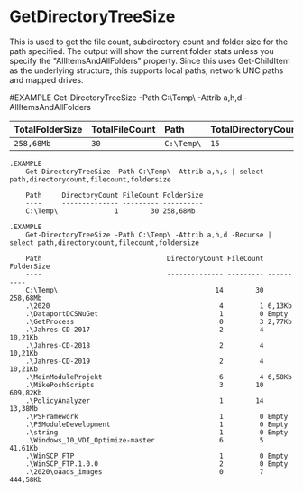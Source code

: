 # GetDirectoryTreeSize
This is used to get the file count, subdirectory count and folder size for the path specified. The output will show the current folder stats unless you specify the "AllItemsAndAllFolders" property. Since this uses Get-ChildItem as the underlying structure, this supports local paths, network UNC paths and mapped drives.


#EXAMPLE
        Get-DirectoryTreeSize -Path C:\Temp\ -Attrib a,h,d -AllItemsAndAllFolders

|TotalFolderSize | TotalFileCount | Path     |   TotalDirectoryCount |
| :------------- | :------------- | :------- | :-------------------- |
|`258,68Mb`        | `30`             | `C:\Temp\` | `15`                    |

    .EXAMPLE
        Get-DirectoryTreeSize -Path C:\Temp\ -Attrib a,h,s | select path,directorycount,filecount,foldersize
    
        Path     DirectoryCount FileCount FolderSize
        ----     -------------- --------- ----------
        C:\Temp\              1        30 258,68Mb

    .EXAMPLE
        Get-DirectoryTreeSize -Path C:\Temp\ -Attrib a,h,d -Recurse | select path,directorycount,filecount,foldersize
    
        Path                               DirectoryCount FileCount FolderSize
        ----                               -------------- --------- ----------
        C:\Temp\                                       14        30 258,68Mb
        .\2020                                          4         1 6,13Kb
        .\DataportDCSNuGet                              1         0 Empty
        .\GetProcess                                    0         3 2,77Kb
        .\Jahres-CD-2017                                2         4 10,21Kb
        .\Jahres-CD-2018                                2         4 10,21Kb
        .\Jahres-CD-2019                                2         4 10,21Kb
        .\MeinModuleProjekt                             6         4 6,58Kb
        .\MikePoshScripts                               3        10 609,82Kb
        .\PolicyAnalyzer                                1        14 13,38Mb
        .\PSFramework                                   1         0 Empty
        .\PSModuleDevelopment                           1         0 Empty
        .\string                                        1         0 Empty
        .\Windows_10_VDI_Optimize-master                6         5 41,61Kb
        .\WinSCP_FTP                                    1         0 Empty
        .\WinSCP_FTP.1.0.0                              2         0 Empty
        .\2020\oaads_images                             0         7 444,58Kb
